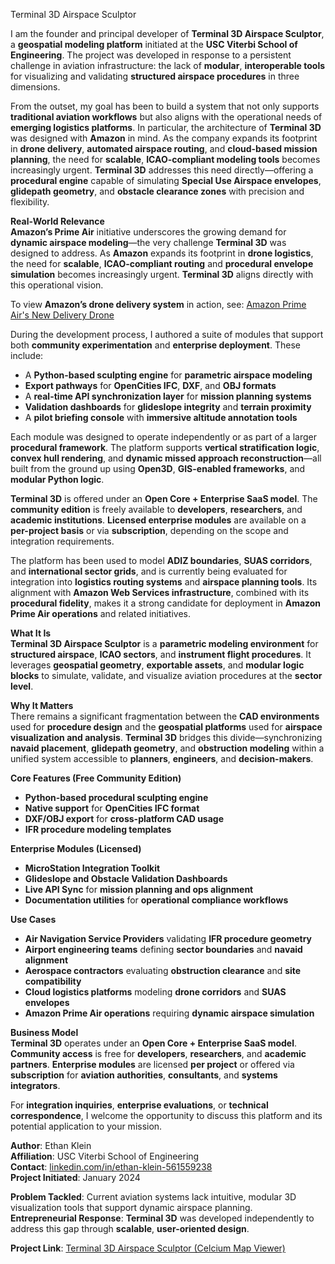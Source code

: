 Terminal 3D Airspace Sculptor

I am the founder and principal developer of **Terminal 3D Airspace Sculptor**, a **geospatial modeling platform** initiated at the **USC Viterbi School of Engineering**. The project was developed in response to a persistent challenge in aviation infrastructure: the lack of **modular**, **interoperable tools** for visualizing and validating **structured airspace procedures** in three dimensions.

From the outset, my goal has been to build a system that not only supports **traditional aviation workflows** but also aligns with the operational needs of **emerging logistics platforms**. In particular, the architecture of **Terminal 3D** was designed with **Amazon** in mind. As the company expands its footprint in **drone delivery**, **automated airspace routing**, and **cloud-based mission planning**, the need for **scalable**, **ICAO-compliant modeling tools** becomes increasingly urgent. **Terminal 3D** addresses this need directly—offering a **procedural engine** capable of simulating **Special Use Airspace envelopes**, **glidepath geometry**, and **obstacle clearance zones** with precision and flexibility.

**Real-World Relevance**  
**Amazon’s Prime Air** initiative underscores the growing demand for **dynamic airspace modeling**—the very challenge **Terminal 3D** was designed to address. As **Amazon** expands its footprint in **drone logistics**, the need for **scalable**, **ICAO-compliant routing** and **procedural envelope simulation** becomes increasingly urgent. **Terminal 3D** aligns directly with this operational vision.

To view **Amazon’s drone delivery system** in action, see: [Amazon Prime Air's New Delivery Drone](https://www.youtube.com/watch?v=3HJtmx5f1Fc)

During the development process, I authored a suite of modules that support both **community experimentation** and **enterprise deployment**. These include:

- A **Python-based sculpting engine** for **parametric airspace modeling**  
- **Export pathways** for **OpenCities IFC**, **DXF**, and **OBJ formats**  
- A **real-time API synchronization layer** for **mission planning systems**  
- **Validation dashboards** for **glideslope integrity** and **terrain proximity**  
- A **pilot briefing console** with **immersive altitude annotation tools**  

Each module was designed to operate independently or as part of a larger **procedural framework**. The platform supports **vertical stratification logic**, **convex hull rendering**, and **dynamic missed approach reconstruction**—all built from the ground up using **Open3D**, **GIS-enabled frameworks**, and **modular Python logic**.

**Terminal 3D** is offered under an **Open Core + Enterprise SaaS model**. The **community edition** is freely available to **developers**, **researchers**, and **academic institutions**. **Licensed enterprise modules** are available on a **per-project basis** or via **subscription**, depending on the scope and integration requirements.

The platform has been used to model **ADIZ boundaries**, **SUAS corridors**, and **international sector grids**, and is currently being evaluated for integration into **logistics routing systems** and **airspace planning tools**. Its alignment with **Amazon Web Services infrastructure**, combined with its **procedural fidelity**, makes it a strong candidate for deployment in **Amazon Prime Air operations** and related initiatives.

**What It Is**  
**Terminal 3D Airspace Sculptor** is a **parametric modeling environment** for **structured airspace**, **ICAO sectors**, and **instrument flight procedures**. It leverages **geospatial geometry**, **exportable assets**, and **modular logic blocks** to simulate, validate, and visualize aviation procedures at the **sector level**.

**Why It Matters**  
There remains a significant fragmentation between the **CAD environments** used for **procedure design** and the **geospatial platforms** used for **airspace visualization and analysis**. **Terminal 3D** bridges this divide—synchronizing **navaid placement**, **glidepath geometry**, and **obstruction modeling** within a unified system accessible to **planners**, **engineers**, and **decision-makers**.

**Core Features (Free Community Edition)**  
- **Python-based procedural sculpting engine**  
- **Native support** for **OpenCities IFC format**  
- **DXF/OBJ export** for **cross-platform CAD usage**  
- **IFR procedure modeling templates**

**Enterprise Modules (Licensed)**  
- **MicroStation Integration Toolkit**  
- **Glideslope and Obstacle Validation Dashboards**  
- **Live API Sync** for **mission planning and ops alignment**  
- **Documentation utilities** for **operational compliance workflows**

**Use Cases**  
- **Air Navigation Service Providers** validating **IFR procedure geometry**  
- **Airport engineering teams** defining **sector boundaries** and **navaid alignment**  
- **Aerospace contractors** evaluating **obstruction clearance** and **site compatibility**  
- **Cloud logistics platforms** modeling **drone corridors** and **SUAS envelopes**  
- **Amazon Prime Air operations** requiring **dynamic airspace simulation**

**Business Model**  
**Terminal 3D** operates under an **Open Core + Enterprise SaaS model**. **Community access** is free for **developers**, **researchers**, and **academic partners**. **Enterprise modules** are licensed **per project** or offered via **subscription** for **aviation authorities**, **consultants**, and **systems integrators**.

For **integration inquiries**, **enterprise evaluations**, or **technical correspondence**, I welcome the opportunity to discuss this platform and its potential application to your mission.

**Author**: Ethan Klein  
**Affiliation**: USC Viterbi School of Engineering  
**Contact**: [linkedin.com/in/ethan-klein-561559238](https://www.linkedin.com/in/ethan-klein-561559238)  
**Project Initiated**: January 2024

**Problem Tackled**: Current aviation systems lack intuitive, modular 3D visualization tools that support dynamic airspace planning.  
**Entrepreneurial Response**: **Terminal 3D** was developed independently to address this gap through **scalable**, **user-oriented design**.

**Project Link**: [Terminal 3D Airspace Sculptor (Celcium Map Viewer)](https://celcium.io/maps/terminal-3d-airspace-sculptor)

